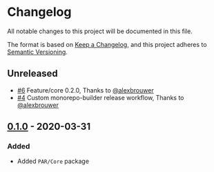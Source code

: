 # Changelog
All notable changes to this project will be documented in this file.

The format is based on [Keep a Changelog](https://keepachangelog.com/en/1.0.0/),
and this project adheres to [Semantic Versioning](https://semver.org/spec/v2.0.0.html).

<!-- changelog-linker -->

<!-- dumped content start -->

## Unreleased

- [#6] Feature/core 0.2.0, Thanks to [@alexbrouwer]
- [#4] Custom monorepo-builder release workflow, Thanks to [@alexbrouwer]

<!-- dumped content end -->

## [0.1.0] - 2020-03-31

### Added

- Added `PAR/Core` package

[#6]: https://github.com/php-addition-repository/par/pull/6
[#4]: https://github.com/php-addition-repository/par/pull/4
[0.1.0]: https://github.com/php-addition-repository/par/releases/tag/0.1.0
[@alexbrouwer]: https://github.com/alexbrouwer
